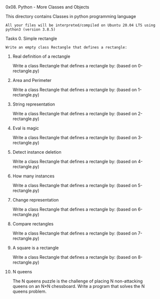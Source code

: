 0x08. Python - More Classes and Objects

This directory contains Classes in python programming language

    All your files will be interpreted/compiled on Ubuntu 20.04 LTS using python3 (version 3.8.5)

Tasks
0. Simple rectangle

    Write an empty class Rectangle that defines a rectangle:

1. Real definition of a rectangle

    Write a class Rectangle that defines a rectangle by: (based on 0-rectangle.py)

2. Area and Perimeter

    Write a class Rectangle that defines a rectangle by: (based on 1-rectangle.py)

3. String representation

    Write a class Rectangle that defines a rectangle by: (based on 2-rectangle.py)

4. Eval is magic

    Write a class Rectangle that defines a rectangle by: (based on 3-rectangle.py)

5. Detect instance deletion

    Write a class Rectangle that defines a rectangle by: (based on 4-rectangle.py)

6. How many instances

    Write a class Rectangle that defines a rectangle by: (based on 5-rectangle.py)

7. Change representation

    Write a class Rectangle that defines a rectangle by: (based on 6-rectangle.py)

8. Compare rectangles

    Write a class Rectangle that defines a rectangle by: (based on 7-rectangle.py)

9. A square is a rectangle

    Write a class Rectangle that defines a rectangle by: (based on 8-rectangle.py)

10. N queens

    The N queens puzzle is the challenge of placing N non-attacking queens on an N×N chessboard. Write a program that solves the N queens problem.
